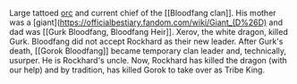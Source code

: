 Large tattoed [orc](https://www.dndbeyond.com/monsters/16972-orc) and current chief of the [[Bloodfang clan]]. His mother was a [giant](https://officialbestiary.fandom.com/wiki/Giant_(D%26D) and dad was [[Gurk Bloodfang, Bloodfang Heir]]. Xerov, the white dragon, killed Gurk. Bloodfang did not accept Rockhard as their new leader. After Gurk's death, [[Gorok Bloodfang]] became temporary clan leader and, technically, usurper. He is Rockhard's uncle. Now, Rockhard has killed the dragon (with our help) and by tradition, has killed Gorok to take over as Tribe King. 